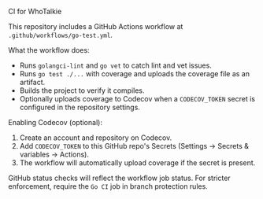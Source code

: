 CI for WhoTalkie

This repository includes a GitHub Actions workflow at `.github/workflows/go-test.yml`.

What the workflow does:
- Runs `golangci-lint` and `go vet` to catch lint and vet issues.
- Runs `go test ./...` with coverage and uploads the coverage file as an artifact.
- Builds the project to verify it compiles.
- Optionally uploads coverage to Codecov when a `CODECOV_TOKEN` secret is configured in the repository settings.

Enabling Codecov (optional):
1. Create an account and repository on Codecov.
2. Add `CODECOV_TOKEN` to this GitHub repo's Secrets (Settings → Secrets & variables → Actions).
3. The workflow will automatically upload coverage if the secret is present.

GitHub status checks will reflect the workflow job status. For stricter enforcement, require the `Go CI` job in branch protection rules.

